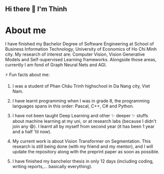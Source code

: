 ## Hi there 👋 I'm Thinh

<!--
**quyongkeomut/quyongkeomut** is a ✨ _special_ ✨ repository because its `README.md` (this file) appears on your GitHub profile.

Here are some ideas to get you started:

- 🔭 I’m currently working on ...
- 🌱 I’m currently learning ...
- 👯 I’m looking to collaborate on ...
- 🤔 I’m looking for help with ...
- 💬 Ask me about ...
- 📫 How to reach me: ...
- 😄 Pronouns: ...
- ⚡ Fun fact: ...
-->

# About me

I have finished my Bachelor Degree of Software Engineering at School of Business Information Technology, University of Economics of Ho Chi Minh city.
My research of interest are: Computer Vision, Vision Generative Models and Self-supervised Learning frameworks. Alongside those areas, currently I am fond of 
Graph Neural Nets and AGI.

⚡ Fun facts about me:
1. I was a student of Phan Châu Trinh highschool in Da Nang city, Viet Nam.
   
2. I have learnt programming when I was in grade 8, the programming languages spans in this order: Pascal, C++, C# and Python.
   
3. I have not been taught Deep Learning and other ✨ deeper ✨ stuffs about machine learning at my uni, or at research labs (because I didn't join any 😄). I learnt all by myself from second year (it has been 1 year and a half 'til now).
   
5. My current work is about Vision Transformer on Segmentation. This research is still being done (with my friend and my mentor), and I will update the repository along with the preprint paper as soon as possible.

6. I have finished my banchelor thesis in only 12 days (including coding, writing reports,... basically everything).

<!--
📫 Where to send an owl to me: ![foo [bar](https://upload.wikimedia.org/wikipedia/commons/thumb/8/81/LinkedIn_icon.svg/2048px-LinkedIn_icon.svg.png)](https://www.linkedin.com/in/thinh-nguyen-324831229/) -->
